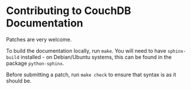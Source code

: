# Contributing to CouchDB Documentation

Patches are very welcome.

To build the documentation locally, run `make`.  You will need to have `sphinx-build` installed - on Debian/Ubuntu systems, this can be found in the package ``python-sphinx``.

Before submitting a patch, run `make check` to ensure that syntax is as it should be.
